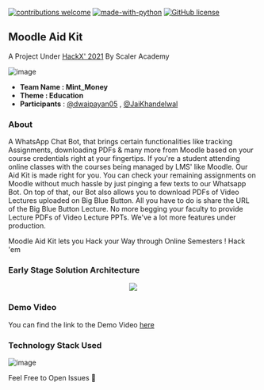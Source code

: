 [![contributions welcome](https://img.shields.io/badge/contributions-welcome-brightgreen.svg?style=flat)](https://github.com/JaiKhandelwal/Moodle-Aid-Bot/issues)
[![made-with-python](https://img.shields.io/badge/Made%20with-Python-1f425f.svg)](https://www.python.org/)
[![GitHub license](https://img.shields.io/github/license/Naereen/StrapDown.js.svg)](https://github.com/JaiKhandelwal/Moodle-Aid-Bot/tree/master)

## Moodle Aid Kit
A Project Under [HackX' 2021](https://www.scaler.com/event/hackx) By Scaler Academy

![image](https://user-images.githubusercontent.com/53687927/136682453-722fd9e9-b378-4759-bf54-1753ad2aafe3.png)

- **Team Name : Mint_Money**
- **Theme : Education**
- **Participants** : [@dwaipayan05](https://github.com/dwaipayan05) , [@JaiKhandelwal](https://github.com/JaiKhandelwal)

### About
A WhatsApp Chat Bot, that brings certain functionalities like tracking Assignments, downloading PDFs & many more from Moodle based on your course credentials right at your fingertips. If you're a student attending online classes with the courses being managed by LMS' like Moodle. Our Aid Kit is made right for you. You can check your remaining assignments on Moodle without much hassle by just pinging a few texts to our Whatsapp Bot. On top of that, our Bot also allows you to download PDFs of Video Lectures uploaded on Big Blue Button. All you have to do is share the URL of the Big Blue Button Lecture. No more begging your faculty to provide Lecture PDFs of Video Lecture PPTs. We've a lot more features under production. 

Moodle Aid Kit lets you Hack your Way through Online Semesters ! Hack 'em

### Early Stage Solution Architecture 
<p align="center"> 
 <img src="https://user-images.githubusercontent.com/53687927/136682550-b64dee30-a20d-422c-868b-58f7951ae522.png"/>
</p>

### Demo Video
You can find the link to the Demo Video [here](https://drive.google.com/file/d/1Gsv4N1CpDRPGHnwo3nDOFmg4JWYEl8ZZ/view?usp=sharing)

### Technology Stack Used
![image](https://user-images.githubusercontent.com/53687927/136682537-ba74049a-a3bb-460d-86fa-ca6bda7658e2.png)



Feel Free to Open Issues 💙
